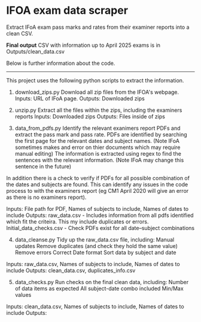 # IFOA exam data scraper
Extract IFoA exam pass marks and rates from their examiner reports into a clean CSV.

**Final output** CSV with information up to April 2025 exams is in Outputs/clean_data.csv

Below is further information about the code.

--------------------------------------------------------------------------------------------------------------
This project uses the following python scripts to extract the information.

1. download_zips.py
Download all zip files from the IFOA's webpage.
Inputs: URL of IFoA page.
Outputs: Downloaded zips

2. unzip.py
Extract all the files within the zips, including the examiners reports
Inputs: Downloaded zips
Outputs: Files inside of zips

3. data_from_pdfs.py
Identify the relevant exanimers report PDFs and extract the pass mark and pass rate.
  PDFs are identified by searching the first page for the relevant dates and subject names. (Note IFoA sometimes makes and error on thier documents which may require manual editing)
  The information is extracted using regex to find the sentences with the relevant information. (Note IFoA may change this sentence in the future)

In addition there is a check to verify if PDFs for all possible combination of the dates and subjects are found. This can identify any issues in the code process to with the examiners report (eg CM1 April 2020 will give an error as there is no examiners report).

Inputs: File path for PDF, Names of subjects to include, Names of dates to include
Outputs: 
raw_data.csv - Includes information from all pdfs identified which fit the criteira. This my include duplicates or errors.
Initial_data_checks.csv - Check PDFs exist for all date–subject combinations 

4. data_cleanse.py
Tidy up the raw_data.csv file, including:
Manual updates
Remove duplicates (and check they hold the same value)
Remove errors
Correct Date format
Sort data by subject and date

Inputs: raw_data.csv, Names of subjects to include, Names of dates to include
Outputs: clean_data.csv, duplicates_info.csv

5. data_checks.py
Run checks on the final clean data, including:
Number of data items as expected
All subject-date combo included
Min/Max values

Inputs: clean_data.csv, Names of subjects to include, Names of dates to include
Outputs:
   
